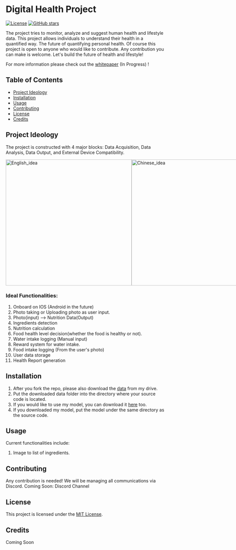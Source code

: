 # Digital Health Project

[![License](https://img.shields.io/badge/License-MIT-blue.svg)](https://opensource.org/licenses/Apache-2.0)
[![GitHub stars](https://img.shields.io/github/stars/yourusername/yourproject.svg)](https://github.com/yourusername/yourproject/stargazers)

The project tries to monitor, analyze and suggest human health and lifestyle data. This project allows individuals to understand their health in a quantified way. The future of quantifying personal health. Of course this project is open to anyone who would like to contribute. Any contribution you can make is welcome. Let's build the future of health and lifestyle!

For more information please check out the [whitepaper](https://aiyulabs.gitbook.io/digital-health/) (In Progress) !

## Table of Contents

- [Project Ideology](#project-ideology)
- [Installation](#installation)
- [Usage](#usage)
- [Contributing](#contributing)
- [License](#license)
- [Credits](#credits)

## Project Ideology

The project is constructed with 4 major blocks: Data Acquisition, Data Analysis, Data Output, and External Device Compatibility.
<div style="display:flex;">
    <img src="https://github.com/OrijinTech/DigitalHealth/assets/32666867/0757ff27-1bc1-493c-9fa7-fe8e36b7c33c" alt="English_idea" width="400"/>
    <img src="https://github.com/OrijinTech/DigitalHealth/assets/32666867/bb4e6fa9-ced7-4f2e-a0d6-2d49f47ca968" alt="Chinese_idea" width="400"/>
</div>

### Ideal Functionalities:
1. Onboard on IOS (Android in the future)
2. Photo taking or Uploading photo as user input.
4. Photo(input) --> Nutrition Data(Output)
5. Ingredients detection
6. Nutrition calculation
7. Food health level decision(whether the food is healthy or not).
8. Water intake logging (Manual input)
9. Reward system for water intake.
10. Food intake logging (From the user's photo)
11. User data storage
12. Health Report generation


## Installation

1. After you fork the repo, please also download the [data](https://drive.google.com/file/d/1kJKTkHyc9rYIilN2Mvtk3IsABk7uvHoF/view?usp=drive_link) from my drive.
2. Put the downloaded data folder into the directory where your source code is located.
3. If you would like to use my model, you can download it [here](https://drive.google.com/file/d/1OI7ACwewcBvN1daJTsd9hWcZujiGlLzE/view?usp=drive_link) too.
4. If you downloaded my model, put the model under the same directory as the source code.


## Usage
Current functionalities include:
1. Image to list of ingredients.

## Contributing

Any contribution is needed! We will be managing all communications via Discord.
Coming Soon: Discord Channel

## License

This project is licensed under the [MIT License](LICENSE).

## Credits

Coming Soon
